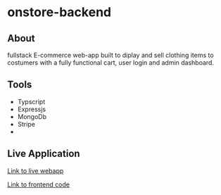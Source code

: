 # onstore-backend

## About

fullstack E-commerce web-app built to diplay and sell clothing items to costumers with a fully functional cart, user login and admin dashboard.

## Tools

- Typscript
- Expressjs
- MongoDb
- Stripe
- 

## Live Application

[Link to live webapp](https://onstore-frontend.vercel.app)

[Link to frontend code](https://github.com/Valentine-chinedu/onstore_frontend)
